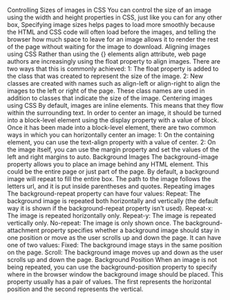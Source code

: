 Controlling Sizes of images in CSS
You can control the size of an image using the width and height properties in CSS, just like you can for any other box, Specifying image sizes helps pages to load more smoothly because the HTML and CSS code will often load before the images, and telling the browser how much space to leave for an image allows it to render the rest of the page without waiting for the image to download.
Aligning images using CSS
Rather than using the {<img>} elements align attribute, web page authors are increasingly using the float property to align images. There are two ways that this is commonly achieved:
1: The float property is added to the class that was created to represent the size of the image.
2: New classes are created with names such as align-left or align-right to align the images to the left or right of the page. These class names are used in addition to classes that indicate the size of the image.
Centering images using CSS
By default, images are inline elements. This means that they flow within the surrounding text. In order to center an image, it should be turned into a block-level element using the display property with a value of block.
Once it has been made into a block-level element, there are two common ways in which you can horizontally center an image:
 1: On the containing element, you can use the text-align property with a value of center.
 2: On the image itself, you can use the margin property and set the values of the left and right margins to auto.
Background Images
The background-image property allows you to place an image behind any HTML element. This could be the entire page or just part of the page. By default, a background image will repeat to fill the entire box.
The path to the image follows the letters url, and it is put inside parentheses and quotes.
Repeating images
The background-repeat property can have four values: 
Repeat: The background image is repeated both horizontally and vertically (the default way it is shown if the background-repeat property isn't used).
 Repeat-x: The image is repeated horizontally only.
Repeat-y: The image is repeated vertically only.
 No-repeat: The image is only shown once.
 The background-attachment property specifies whether a background image should stay in one position or move as the user scrolls up and down the page. It can have one of two values: 
Fixed: The background image stays in the same position on the page.
 Scroll: The background image moves up and down as the user scrolls up and down the page.
Background Position 
When an image is not being repeated, you can use the background-position property to specify where in the browser window the background image should be placed. This property usually has a pair of values. The first represents the horizontal position and the second represents the vertical.